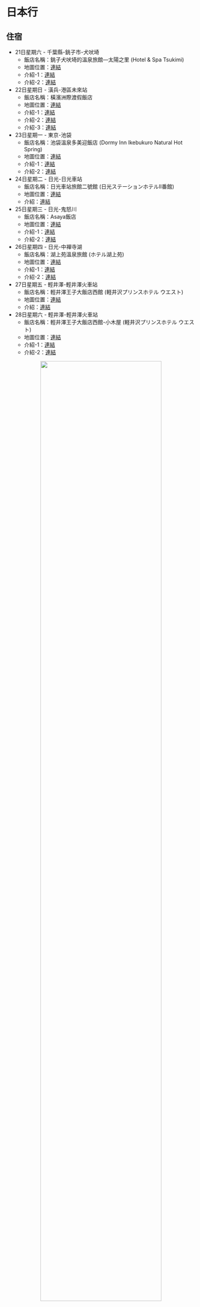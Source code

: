 日本行
====

**住宿**
-------
 - 21日星期六 - 千葉縣-銚子市-犬吠埼
   - 飯店名稱：銚子犬吠埼的溫泉旅館—太陽之里 (Hotel & Spa Tsukimi)
   - 地圖位置：[連結](https://goo.gl/maps/y8pCgF1AGgbhUnpB7)
   - 介紹-1：[連結](https://www.inubou.jp/)
   - 介紹-2：[連結](https://yukablog.com/japan-chiba-choshi-accommodation-hotel/)
 - 22日星期日 - 潢兵-港區未來站
   - 飯店名稱：橫濱洲際渡假飯店
   - 地圖位置：[連結](https://goo.gl/maps/iTogSqvUmexrWHhZ9)
   - 介紹-1：[連結](http://eggie.tw/blog/post/224341727)
   - 介紹-2：[連結](https://openchiang1113.pixnet.net/blog/post/115314922)
   - 介紹-3：[連結](https://www.the-frequent-traveler.com.tw/%E9%AB%94%E9%A9%97%E4%B8%80%E6%87%89%E4%BF%B1%E5%85%A8%E6%A9%9F%E8%83%BD%E5%AE%8C%E5%96%84%E7%9A%84ihg%E6%A9%AB%E6%BF%B1%E6%B4%B2%E9%9A%9B%E9%A3%AF%E5%BA%97intercontinental-yokohama%E4%BD%8F/)
 - 23日星期一 - 東京-池袋
   - 飯店名稱：池袋溫泉多美迎飯店 (Dormy Inn Ikebukuro Natural Hot Spring)
   - 地圖位置：[連結](https://goo.gl/maps/4W72dKvNW5Kpuad69)
   - 介紹-1：[連結](https://www.youtube.com/watch?v=36p0m_X1trM)
   - 介紹-2：[連結](https://www.youtube.com/watch?v=jx1UD8E0sPQ)
 - 24日星期二 - 日光-日光車站
   - 飯店名稱：日光車站旅館二號館 (日光ステーションホテルⅡ番館)
   - 地圖位置：[連結]([xxx](https://goo.gl/maps/zd7VEo4AzvFs1pqb7))
   - 介紹：[連結](https://www.japan-walker.net/tw/blogger-notes/1733)
 - 25日星期三 - 日光-鬼怒川
   - 飯店名稱：Asaya飯店
   - 地圖位置：[連結](https://goo.gl/maps/B4sqVbP2AecJ6y886)
   - 介紹-1：[連結](https://tw.wamazing.com/media/article/a-998/)
   - 介紹-2：[連結](https://www.gltjp.com/zh-hant/directory/item/12264/)
 - 26日星期四 - 日光-中襌寺湖 
   - 飯店名稱：湖上苑溫泉旅館 (ホテル湖上苑)
   - 地圖位置：[連結](https://goo.gl/maps/iGhtmvnyFLyPdYpy5)
   - 介紹-1：[連結](https://kenalice.tw/blog/post/41881426)
   - 介紹-2：[連結](https://aura.tw/2016-07-18-459/)
 - 27日星期五 - 輕井澤-輕井澤火車站
   - 飯店名稱：輕井澤王子大飯店西館 (軽井沢プリンスホテル ウエスト)
   - 地圖位置：[連結](https://goo.gl/maps/y5kig9hWXgym63DF7)
   - 介紹：[連結](https://cline1413.com.tw/karuizawa-prince-hotel-west/)
 - 28日星期六 - 輕井澤-輕井澤火車站
   - 飯店名稱：輕井澤王子大飯店西館-小木屋 (軽井沢プリンスホテル ウエスト)
   - 地圖位置：[連結](https://goo.gl/maps/oEUjxE8aM92BoQNm7)
   - 介紹-1：[連結](https://thinngslife.com/karuizawa-prince-west/)
   - 介紹-2：[連結](https://lovetogo.tw/201802-tohoku/hotel-karuizawa-west/index.php)
  <p align="center">
  <img width="80%" height="80%" src="https://github.com/kuanmin/japan/blob/main/prince_%20cottage.png">
</p>



|  日期  | 星期  |  玩耍城市  | 票券  | 住宿城市  | 備註  | みずうみ5号  |
| :--------:|:--------:|:--------:|:--------:|:--------:|:--------:|:--------:|
| 10月21日 | 星期六  | 毎日  | 毎日  | ※運行日注意  | 毎日  | 毎日  |
| 10月22日 | 星期日  | 10:30  | 12:00  | 13:30  | 15:00  | 16:00  | 
| 10月23日 | 星期一  | 11:10  | 12:40  | 14:10  | 15:40  | 16:40  | 
| 10月24日 | 星期二  |   |  | 15:18  | 16:48  |   | 
| 10月25日 | 星期三  |   |  | 16:14  | 17:44  |   | 
| 10月26日 | 星期四  |   |   | 16:29  | 17:59  |   | 
| 10月27日 | 星期五  |   |   | 16:29  | 17:59  |   | 
| 10月28日 | 星期六  |   |   | 16:29  | 17:59  |   | 
| 10月29日 | 星期日  |   |   | 16:29  | 17:59  |   | 


**其它資訊**
====
**銚子/犬吠 - 飯店**
-------
 - 銚子廣場飯店 (Choshi Plaza Hotel)
   - 官方網站：[連結](https://www.choshiplaza.com)
   - 網路介紹：[連結](https://www.travalearth.com/post-31710365/)
   - 谷歌地圖：[連結](https://goo.gl/maps/zxTG5CUW14qctnn29?coh=178572&entry=tt)
 - 犬吠埼觀光飯店 (Inubousaki Kanko Hotel)
   - 官方網站：[連結](http://www.inubou.co.jp/lg/lg_cn/)
   - 網路介紹：[連結](https://www.facebook.com/photo/?fbid=343200793171554&set=ecnf.100063634477856&locale=ms_MY)
   - 谷歌地圖：[連結](https://goo.gl/maps/rWz7BSPtkGcFGJVFA?coh=178572&entry=tt)

**潢浜 - 飯店**
-------
 - 網路介紹 - 推薦列表 [連結](https://mimihan.tw/yokohama-hotels/)
 - 橫濱洲際渡假飯店
   - 網路介紹：[連結](https://eggface45.pixnet.net/blog/post/224341727)
   - 官方網站：[連結](https://www.icyokohama-grand.com)
   - 谷歌地圖：[連結](https://goo.gl/maps/j89o3weEshAGwjfs5?coh=178572&entry=tt)

**東京銀座 - 飯店**
-------
 - 網路介紹 - 推薦列表 [連結](https://mimihan.tw/tokyo-new-hotels/)

**日光區域 - 飯店**
-------
 - 網路介紹 - 推薦列表 [連結](https://mimihan.tw/nikko-hotels/)
 - 中禪寺湖溫泉花庵飯店
   - 網路介紹：[連結](https://minmin413.pixnet.net/blog/post/331881376-冬遊日光│住宿篇-美到冒泡中禪寺湖-經濟又)
 - Asaya飯店
   - 網路介紹：[連結](https://livejapan.com/zh-tw/in-tokyo/in-pref-tochigi/in-nikko/article-a0002738/)
 - 鬼怒川溫泉酒店 (Kinugawa Onsen Hotel)
   - 網路介紹：[連結](https://tokyo.letsgojp.com/archives/552946/)

**草津溫泉 - 飯店**
-------
 - 網路介紹1 - [連結](https://mimihan.tw/kusatsu/)
 - 網路介紹2 - [連結](https://www.viviantrip.com/kusatsu-onsen/)

**輕井澤 - 飯店**
-------
 - 網路介紹 - 推薦列表 [連結](https://mimihan.tw/karuizawa-hotels/)
 - 王子大飯店
   - 網路介紹：[連結](https://mimihan.tw/prince-karuizawa/)



















**路線圖 - 版本 - 5月21日**
-------
<p align="center">
  <img width="100%" height="100%" src="https://github.com/kuanmin/japan/blob/main/route_all.png">
</p>

**東武鐵道**
-------
 - 高解析度 - 圖 [連結](https://www.tobu.co.jp/foreign/tcn/pdf/routeMap.pdf)
 - https://www.tobu.co.jp/foreign/tcn/pdf/routeMap.pdf
 - 不只一條，是很多條，一個大蜘蛛網
 - 網路介紹：[連結](https://www.bigfang.tw/blog/post/tobu-nikko)


**下今市 (日光) - 前往 - 輕井澤**
-------
 - 有3個方式，時間都是2小時50分鐘
 - 方式 1
<p align="center">
  <img width="80%" height="80%" src="https://github.com/kuanmin/japan/blob/main/route_1.png">
</p>
 - 方式 2
<p align="center">
  <img width="80%" height="80%" src="https://github.com/kuanmin/japan/blob/main/route_2.png">
</p>
 - 方式 3
<p align="center">
  <img width="80%" height="80%" src="https://github.com/kuanmin/japan/blob/main/route_3.png">
</p>


**栃木 - 景點**
-------
 - 網路介紹：[連結](https://www.gltjp.com/zh-hant/article/item/20208/)
 - 景點
   - [ ] 中禪寺湖
   - [ ] 日光東照宮
   - [ ] 華嚴瀑布
   - [ ] 日光江戶村
   - [ ] 大谷資料館
   - [ ] 東武世界廣場
   - [ ] 那須動物王國
   - [ ] 那須高原樂園
   - [ ] 足利花卉公園
   - [ ] 鬼怒川泛舟
   - [ ] 茂木賽車場
   - [ ] 湯之瀑布
   - [ ] 那須野生動物園
   - [ ] 那須野生動物園
   - [ ] 那須羊駝牧場




**輕井澤 - 景點**
-------
 - 網路介紹：[連結](https://mimihan.tw/karuizawa/)
 - 景點
   - [ ] 輕井澤王子購物中心
   - [ ] 輕井澤王子飯店滑雪場
   - [ ] 舊輕井澤銀座通
   - [ ] 輕井澤聖保羅天主教堂
   - [ ] 雲場池
   - [ ] 白絲瀑布
   - [ ] 榆樹街小鎮
   - [ ] 高原教會
   - [ ] 石之教會
   - [ ] 星野溫泉蜻蜓之湯

**伊豆 - 景點**
-------
 - 網路介紹：伊豆八個景點 [連結](https://miha.tw/jdrive/)
 - 景點
   - [ ] 河津櫻
   - [ ] 伊豆山神社
   - [ ] 熱海梅園
   - [ ] 伊豆泰迪熊博物館
   - [ ] 修善寺
   - [ ] 韮山反射爐
   - [ ] 下田市
   - [ ] 伊豆全景公園


======

**10月21號-星期六**
-------
 - 飛機到達時間：oooo
   - oo航空 - 官網
 - 景點
   - [x] oooo
 - 晚上住宿
   - 地點：
   - 名稱：
   - 官網：
   - 網路介紹：

**10月22號-星期日**
-------
 - 飯店早餐享用到10點
 - 景點
   - [x] oooo
 - 晚上住宿
   - 地點：
   - 名稱：
   - 官網：
   - 價格：
   - 網路介紹：


**10月23號-星期一**
-------
 - 飯店早餐享用到10點
 - 景點
   - [x] oooo
 - 晚上住宿
   - 地點：
   - 名稱：
   - 官網：
   - 價格：
   - 網路介紹：


**10月24號-星期二**
-------
 - 飯店早餐享用到10點
 - 景點
   - [x] oooo
 - 晚上住宿
   - 地點：
   - 名稱：
   - 官網：
   - 價格：
   - 網路介紹：


**10月25號-星期三**
-------
 - 飯店早餐享用到10點
 - 景點
   - [x] oooo
 - 晚上住宿
   - 地點：
   - 名稱：
   - 官網：
   - 價格：
   - 網路介紹：


**10月26號-星期四**
-------
 - 飯店早餐享用到10點
 - 景點
   - [x] oooo
 - 晚上住宿
   - 地點：
   - 名稱：
   - 官網：
   - 價格：
   - 網路介紹：


**10月27號-星期五**
-------
 - 飯店早餐享用到10點
 - 景點
   - [x] oooo
 - 晚上住宿
   - 地點：
   - 名稱：
   - 官網：
   - 價格：
   - 網路介紹：


**10月28號-星期六**
-------
 - 飯店早餐享用到10點
 - 景點
   - [x] oooo
 - 晚上住宿
   - 地點：
   - 名稱：
   - 官網：
   - 價格：
   - 網路介紹：


**10月29號-星期日**
-------
 - 飯店早餐享用到10點
 - 景點
   - [x] oooo
 - 晚上住宿
   - 地點：
   - 名稱：
   - 官網：
   - 價格：
   - 網路介紹：



**千葉&銚子&犬吠 - 介紹**
-------
 - 網路介紹-1：[連結](https://www.foodtigertw.com/blog/post/46416634)
 - 網路介紹-2：[連結](https://www.choshikanko.com/sushi-pass-tw/)
 - 網路介紹-3：[連結](https://journey.tw/inubosaki-lighthouse/)
 - 網路介紹-4：[連結](https://aliciatseng.net/blog/post/35160601-東京近郊%40千葉_銚子電鐵沿線散策_犬吠站（い)
 - 網路介紹-5：[連結](https://www.fun-japan.jp/tw/articles/13210)
 - 網路介紹-6：[連結](https://www.bubu-jp.com/archives/22489)
 - 網路介紹-7：[連結](https://tokyo.letsgojp.com/archives/77645/)
 - 網路介紹-8：[連結](https://littlebeartw.com/kantoonsen_2_3/)
 - 網路介紹-9：[連結](https://tw.wamazing.com/media/article/a-2635/)
 - 網路介紹-10：[連結](https://yukablog.com/japan-chiba-choshi-onedaytrip/)
 - 網路介紹-11：[連結](https://blog.xuite.net/mega112/blog/19645902)
 - 網路介紹-12：[連結](https://www.japan-walker.net/tw/articles/328)
 - 網路介紹-13：[連結](https://hiyori.cc/article/千葉%EF%BC%8E銚子一日遊：搭乘銚子電鐵，來場沿海復古)
 - 網路介紹-14 - 影片：[連結](https://www.youtube.com/watch?v=BCwCuabipxY)
 - 網路介紹-15：[連結](https://traveltotokyo.wordpress.com/2015/12/28/準備好在日本迎接第一道曙光了嗎？犬吠埼日出：6/)
 - 網路介紹-16 - 影片：[連結](https://youtu.be/ay64XoCP7GE)


**日本駕照 - 換發**
-------
 - 官網資訊-1：[連結](https://www.gov.tw/News3_Content.aspx?n=2&s=376856)
 - 官網資訊-2：[連結](https://www.thb.gov.tw/cp.aspx?n=251)
 - 網路介紹：[連結](https://miha.tw/jdrive/)





